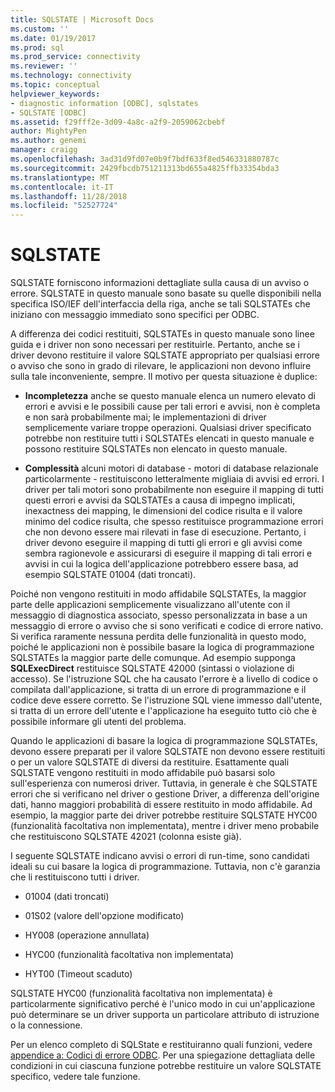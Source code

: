 ```yaml
---
title: SQLSTATE | Microsoft Docs
ms.custom: ''
ms.date: 01/19/2017
ms.prod: sql
ms.prod_service: connectivity
ms.reviewer: ''
ms.technology: connectivity
ms.topic: conceptual
helpviewer_keywords:
- diagnostic information [ODBC], sqlstates
- SQLSTATE [ODBC]
ms.assetid: f29fff2e-3d09-4a8c-a2f9-2059062cbebf
author: MightyPen
ms.author: genemi
manager: craigg
ms.openlocfilehash: 3ad31d9fd07e0b9f7bdf633f8ed546331880787c
ms.sourcegitcommit: 2429fbcdb751211313bd655a4825ffb33354bda3
ms.translationtype: MT
ms.contentlocale: it-IT
ms.lasthandoff: 11/28/2018
ms.locfileid: "52527724"
---
```

# <a name="sqlstates"></a>SQLSTATE
SQLSTATE forniscono informazioni dettagliate sulla causa di un avviso o errore. SQLSTATE in questo manuale sono basate su quelle disponibili nella specifica ISO/IEF dell'interfaccia della riga, anche se tali SQLSTATEs che iniziano con messaggio immediato sono specifici per ODBC.  
  
 A differenza dei codici restituiti, SQLSTATEs in questo manuale sono linee guida e i driver non sono necessari per restituirle. Pertanto, anche se i driver devono restituire il valore SQLSTATE appropriato per qualsiasi errore o avviso che sono in grado di rilevare, le applicazioni non devono influire sulla tale inconveniente, sempre. Il motivo per questa situazione è duplice:  
  
-   **Incompletezza** anche se questo manuale elenca un numero elevato di errori e avvisi e le possibili cause per tali errori e avvisi, non è completa e non sarà probabilmente mai; le implementazioni di driver semplicemente variare troppe operazioni. Qualsiasi driver specificato potrebbe non restituire tutti i SQLSTATEs elencati in questo manuale e possono restituire SQLSTATEs non elencato in questo manuale.  
  
-   **Complessità** alcuni motori di database - motori di database relazionale particolarmente - restituiscono letteralmente migliaia di avvisi ed errori. I driver per tali motori sono probabilmente non eseguire il mapping di tutti questi errori e avvisi da SQLSTATEs a causa di impegno implicati, inexactness dei mapping, le dimensioni del codice risulta e il valore minimo del codice risulta, che spesso restituisce programmazione errori che non devono essere mai rilevati in fase di esecuzione. Pertanto, i driver devono eseguire il mapping di tutti gli errori e gli avvisi come sembra ragionevole e assicurarsi di eseguire il mapping di tali errori e avvisi in cui la logica dell'applicazione potrebbero essere basa, ad esempio SQLSTATE 01004 (dati troncati).  
  
 Poiché non vengono restituiti in modo affidabile SQLSTATEs, la maggior parte delle applicazioni semplicemente visualizzano all'utente con il messaggio di diagnostica associato, spesso personalizzata in base a un messaggio di errore o avviso che si sono verificati e codice di errore nativo. Si verifica raramente nessuna perdita delle funzionalità in questo modo, poiché le applicazioni non è possibile basare la logica di programmazione SQLSTATEs la maggior parte delle comunque. Ad esempio supponga **SQLExecDirect** restituisce SQLSTATE 42000 (sintassi o violazione di accesso). Se l'istruzione SQL che ha causato l'errore è a livello di codice o compilata dall'applicazione, si tratta di un errore di programmazione e il codice deve essere corretto. Se l'istruzione SQL viene immesso dall'utente, si tratta di un errore dell'utente e l'applicazione ha eseguito tutto ciò che è possibile informare gli utenti del problema.  
  
 Quando le applicazioni di basare la logica di programmazione SQLSTATEs, devono essere preparati per il valore SQLSTATE non devono essere restituiti o per un valore SQLSTATE di diversi da restituire. Esattamente quali SQLSTATE vengono restituiti in modo affidabile può basarsi solo sull'esperienza con numerosi driver. Tuttavia, in generale è che SQLSTATE errori che si verificano nel driver o gestione Driver, a differenza dell'origine dati, hanno maggiori probabilità di essere restituito in modo affidabile. Ad esempio, la maggior parte dei driver potrebbe restituire SQLSTATE HYC00 (funzionalità facoltativa non implementata), mentre i driver meno probabile che restituiscono SQLSTATE 42021 (colonna esiste già).  
  
 I seguente SQLSTATE indicano avvisi o errori di run-time, sono candidati ideali su cui basare la logica di programmazione. Tuttavia, non c'è garanzia che li restituiscono tutti i driver.  
  
-   01004 (dati troncati)  
  
-   01S02 (valore dell'opzione modificato)  
  
-   HY008 (operazione annullata)  
  
-   HYC00 (funzionalità facoltativa non implementata)  
  
-   HYT00 (Timeout scaduto)  
  
 SQLSTATE HYC00 (funzionalità facoltativa non implementata) è particolarmente significativo perché è l'unico modo in cui un'applicazione può determinare se un driver supporta un particolare attributo di istruzione o la connessione.  
  
 Per un elenco completo di SQLState e restituiranno quali funzioni, vedere [appendice a: Codici di errore ODBC](../../../odbc/reference/appendixes/appendix-a-odbc-error-codes.md). Per una spiegazione dettagliata delle condizioni in cui ciascuna funzione potrebbe restituire un valore SQLSTATE specifico, vedere tale funzione.
